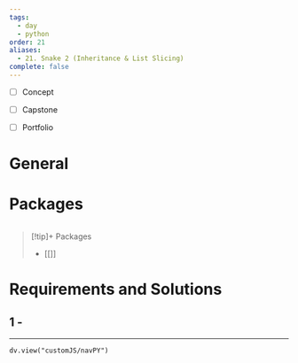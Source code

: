 ```yaml
---
tags:
  - day
  - python
order: 21
aliases:
  - 21. Snake 2 (Inheritance & List Slicing)
complete: false
---
```

- [ ] Concept
- [ ] Capstone
- [ ] Portfolio


# General


# Packages
```python

```


> [!tip]+ Packages
> - [[]]


# Requirements and Solutions
## 1 -  

<hr />

```dataviewjs
dv.view("customJS/navPY")
```

